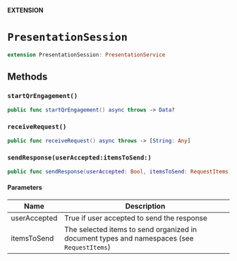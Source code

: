 **EXTENSION**

# `PresentationSession`
```swift
extension PresentationSession: PresentationService
```

## Methods
### `startQrEngagement()`

```swift
public func startQrEngagement() async throws -> Data?
```

### `receiveRequest()`

```swift
public func receiveRequest() async throws -> [String: Any]
```

### `sendResponse(userAccepted:itemsToSend:)`

```swift
public func sendResponse(userAccepted: Bool, itemsToSend: RequestItems) async throws
```

#### Parameters

| Name | Description |
| ---- | ----------- |
| userAccepted | True if user accepted to send the response |
| itemsToSend | The selected items to send organized in document types and namespaces (see `RequestItems`) |
